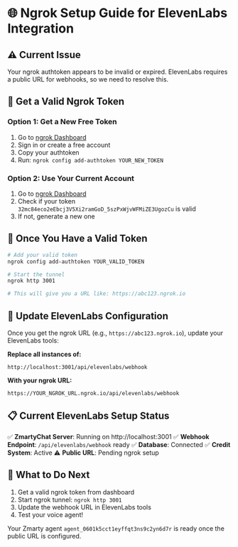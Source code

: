 # 🌐 Ngrok Setup Guide for ElevenLabs Integration

## ⚠️ Current Issue
Your ngrok authtoken appears to be invalid or expired. ElevenLabs requires a public URL for webhooks, so we need to resolve this.

## 🔑 Get a Valid Ngrok Token

### Option 1: Get a New Free Token
1. Go to [ngrok Dashboard](https://dashboard.ngrok.com/get-started/your-authtoken)
2. Sign in or create a free account
3. Copy your authtoken
4. Run: `ngrok config add-authtoken YOUR_NEW_TOKEN`

### Option 2: Use Your Current Account
1. Go to [ngrok Dashboard](https://dashboard.ngrok.com/get-started/your-authtoken)
2. Check if your token `32mc84eco2eEbcj3V5Xi2ramGoD_5szPxWjvWFMiZE3UgozCu` is valid
3. If not, generate a new one

## 🚀 Once You Have a Valid Token

```bash
# Add your valid token
ngrok config add-authtoken YOUR_VALID_TOKEN

# Start the tunnel
ngrok http 3001

# This will give you a URL like: https://abc123.ngrok.io
```

## 🔄 Update ElevenLabs Configuration

Once you get the ngrok URL (e.g., `https://abc123.ngrok.io`), update your ElevenLabs tools:

**Replace all instances of:**
```
http://localhost:3001/api/elevenlabs/webhook
```

**With your ngrok URL:**
```
https://YOUR_NGROK_URL.ngrok.io/api/elevenlabs/webhook
```

## 📋 Current ElevenLabs Setup Status

✅ **ZmartyChat Server**: Running on http://localhost:3001
✅ **Webhook Endpoint**: `/api/elevenlabs/webhook` ready
✅ **Database**: Connected
✅ **Credit System**: Active
⚠️ **Public URL**: Pending ngrok setup

## 🎯 What to Do Next

1. Get a valid ngrok token from dashboard
2. Start ngrok tunnel: `ngrok http 3001`
3. Update the webhook URL in ElevenLabs tools
4. Test your voice agent!

Your Zmarty agent `agent_0601k5cct1eyffqt3ns9c2yn6d7r` is ready once the public URL is configured.